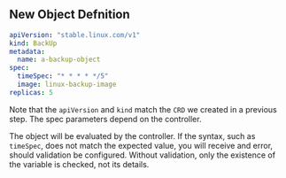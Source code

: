## New Object Defnition

```yaml
apiVersion: "stable.linux.com/v1"
kind: BackUp
metadata:
  name: a-backup-object
spec:
  timeSpec: "* * * * */5"
  image: linux-backup-image
replicas: 5
```

Note that the `apiVersion` and `kind` match the `CRD` we created in a previous step. The spec parameters depend on the controller.

The object will be evaluated by the controller. If the syntax, such as `timeSpec`, does not match the expected value, you will receive and error, should validation be configured. Without validation, only the existence of the variable is checked, not its details.